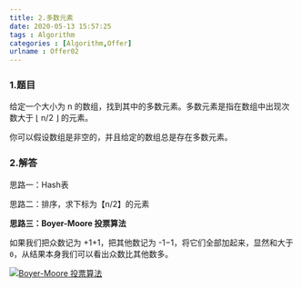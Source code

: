 ```yaml
---
title: 2.多数元素
date: 2020-05-13 15:57:25
tags : Algorithm
categories : [Algorithm,Offer]
urlname : Offer02
---
```


### 1.题目

给定一个大小为 n 的数组，找到其中的多数元素。多数元素是指在数组中出现次数大于 ⌊ n/2 ⌋ 的元素。

你可以假设数组是非空的，并且给定的数组总是存在多数元素。

### 2.解答

思路一：Hash表

思路二：排序，求下标为【n/2】的元素

**思路三：Boyer-Moore 投票算法**

如果我们把众数记为 +1+1，把其他数记为 -1−1，将它们全部加起来，显然和大于 `0`，从结果本身我们可以看出众数比其他数多。

[![Boyer-Moore 投票算法](https://pic.rmb.bdstatic.com/0f7b43191525c7c4e48918aa6ca56385.png)](http://39.107.124.120/wp-content/uploads/2020/04/Boyer-Moore-投票算法.png)